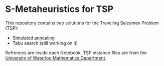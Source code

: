 S-Metaheuristics for TSP
========================

This repository contains two solutions for the Traveling Salesman Problem (TSP):
* [Simulated annealing](http://nbviewer.ipython.org/github/josemazo/s-metaheuristics-for-tsp/blob/master/tsp_simulated_annealing.ipynb)
* Tabu search (still working on it)

Refrences are inside each Notebook. TSP instance files are from the [University of Waterloo Mathematics Department](http://www.math.uwaterloo.ca/tsp/index.html).
